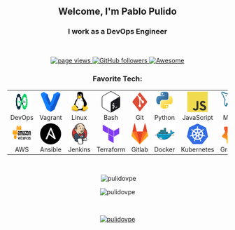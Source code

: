 <h2 align="center">Welcome, I'm Pablo Pulido</h1>
<h3 align="center">I work as a DevOps Engineer</h3>
<br />

<p align="center">
  <a href="https://github.com/pulidovpe/pulidovpe">
    <img src="https://komarev.com/ghpvc/?username=pulidovpe" alt="page views" />
  </a>
  <a href="https://github.com/MacroPower?tab=followers">
    <img alt="GitHub followers" src="https://img.shields.io/github/followers/MacroPower?color=green&logo=github">
  </a>
  <a href="https://github.com/abhisheknaiidu/awesome-github-profile-readme">
    <img alt="Awesome" src="https://awesome.re/mentioned-badge.svg">
  </a>
</p>

<h3 align="center">Favorite Tech:</h3>
<table align="center">
  <tr>
    <td align="center" width="96">
      <a href="#pulidovpe">
        <img src="./img/devops.svg" width="48" height="48" alt="DevOps" />
      </a>
      <br>DevOps
    </td>
    <td align="center" width="96">
      <a href="#pulidovpe">
        <img src="./img/vagrant.svg" width="48" height="48" alt="Vagrant" />
      </a>
      <br>Vagrant
    </td>
    <td align="center" width="96">
      <a href="#pulidovpe">
        <img src="./img/linux.svg" width="48" height="48" alt="Linux" />
      </a>
      <br>Linux
    </td>
    <td align="center" width="96">
      <a href="#pulidovpe">
        <img src="./img/bash.svg" width="48" height="48" alt="Bash" />
      </a>
      <br>Bash
    </td>
    <td align="center" width="96">
      <a href="#pulidovpe">
        <img src="./img/git.svg" width="48" height="48" alt="Git" />
      </a>
      <br>Git
    </td>
    <td align="center" width="96">
      <a href="#pulidovpe" >
        <img src="./img/python.svg" width="48" height="48" alt="Python" />
      </a>
      <br>Python
    </td>
    <td align="center" width="96">
      <a href="#pulidovpe">
        <img src="./img/javascript.svg" width="48" height="48" alt="JavaScript" />
      </a>
      <br>JavaScript
    </td>
    <td align="center" width="96">
      <a href="#pulidovpe">
        <img src="./img/mysql.svg" width="48" height="48" alt="Mysql" />
      </a>
      <br>Mysql
    </td>
    <td align="center"  width="96">
      <a href="#pulidovpe">
        <img src="./img/postgres.svg" width="48" height="48" alt="Postgres" />
      </a>
      <br>Postgres
    </td>
  </tr>
  <tr>
    <td align="center" width="96"> 
      <a href="#pulidovpe" >
        <img src="./img/aws.svg" width="48" height="48" alt="AWS" />
      </a>
      <br>AWS
    </td>
    <td align="center" width="96">
      <a href="#pulidovpe" >
        <img src="./img/ansible.svg" width="48" height="48" alt="Ansible" />
      </a>
      <br>Ansible
    </td>
    <td align="center" width="96"> 
      <a href="#pulidovpe" >
        <img src="./img/jenkins.svg" width="48" height="48" alt="Jenkins" />
      </a>
      <br>Jenkins
    </td>
    <td align="center"  width="96">
      <a href="#pulidovpe">
        <img src="./img/terraform.svg" width="48" height="48" alt="Terraform" />
      </a>
      <br>Terraform
    </td>
    <td align="center" width="96">
      <a href="#pulidovpe">
        <img src="./img/gitlab.svg" width="48" height="48" alt="Gitlab" />
      </a>
      <br>Gitlab
    </td>
    <td align="center" width="96">
      <a href="#pulidovpe" >
        <img src="./img/docker.svg" width="48" height="48" alt="Docker" />
      </a>
      <br>Docker
    </td>
    <td align="center" width="96">
      <a href="#pulidovpe">
        <img src="./img/kubernetes.svg" width="48" height="48" alt="Kubernetes" />
      </a>
      <br>Kubernetes
    </td>
    <td align="center" width="96">
      <a href="#pulidovpe" >
        <img src="./img/grafana.svg" width="48" height="48" alt="Grafana" />
      </a>
      <br>Grafana
    </td>
    <td align="center" width="96">
      <a href="#pulidovpe" >
        <img src="./img/prometheus.svg" width="48" height="48" alt="Prometheus" />
      </a>
      <br>Prometheus
    </td>
  </tr>
</table>
<br />
<p align="center">&nbsp;<img src="https://github-readme-stats.vercel.app/api?username=pulidovpe&show_icons=true&locale=en" alt="pulidovpe" /></p>
<p align="center"><img src="https://github-readme-stats.vercel.app/api/top-langs?username=pulidovpe&show_icons=true&locale=en&layout=compact" alt="pulidovpe" /></p>
<br />
<p align="center">
<a href="https://twitter.com/pulidovpe" target="blank">
    <img src="https://img.shields.io/twitter/follow/pulidovpe?logo=twitter&style=for-the-badge" alt="pulidovpe" />
</a>
</p>
<!--
<p align="left">  </p>

- :office: &nbsp;I'm currently working at **[Uptime Analytics](https://uptimeanalytics.com/nosotros/)**
- 🌱 I’m currently learning **Kubernetes**
- :computer: &nbsp;Connect with me on:
  - <a href="https://twitter.com/pulidovpe" target="blank"><img align="center" src="https://raw.githubusercontent.com/rahuldkjain/github-profile-readme-generator/master/src/images/icons/Social/twitter.svg" alt="pulidovpe" height="30" width="40" /></a> <a href="https://linkedin.com/in/pulidovpe" target="blank"><img align="center" src="https://raw.githubusercontent.com/rahuldkjain/github-profile-readme-generator/master/src/images/icons/Social/linked-in-alt.svg" alt="pulidovpe" height="30" width="40" /></a> <a href="https://stackoverflow.com/users/2208414" target="blank"><img align="center" src="https://raw.githubusercontent.com/rahuldkjain/github-profile-readme-generator/master/src/images/icons/Social/stack-overflow.svg" alt="2208414" height="30" width="40" /></a> <a href="https://discord.gg/pulidovpe" target="blank"><img align="center" src="https://raw.githubusercontent.com/rahuldkjain/github-profile-readme-generator/master/src/images/icons/Social/discord.svg" alt="pulidovpe" height="30" width="40" /></a>

</p>
<br />
-->

<!-- <p align="left"> <a href="https://github.com/ryo-ma/github-profile-trophy"><img src="https://github-profile-trophy.vercel.app/?username=pulidovpe" alt="pulidovpe" /></a> </p> -->
